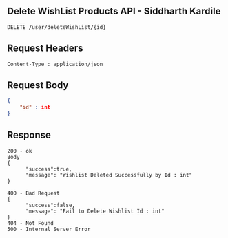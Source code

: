 ## Delete WishList Products API - Siddharth Kardile
```
DELETE /user/deleteWishList/{id}
```

## Request Headers
```
Content-Type : application/json
```
 
## Request Body
``` json 
{
    "id" : int
}
```
## Response
```
200 - ok
Body
{
      "success":true,
      "message": "Wishlist Deleted Successfully by Id : int"
}

400 - Bad Request 
{
      "success":false,
      "message": "Fail to Delete Wishlist Id : int"
}
404 - Not Found
500 - Internal Server Error
